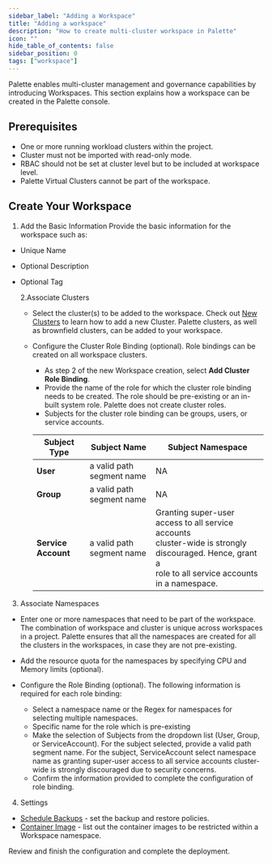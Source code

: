 ```yaml
---
sidebar_label: "Adding a Workspace"
title: "Adding a workspace"
description: "How to create multi-cluster workspace in Palette"
icon: ""
hide_table_of_contents: false
sidebar_position: 0
tags: ["workspace"]
---
```


Palette enables multi-cluster management and governance capabilities by introducing Workspaces. This section explains
how a workspace can be created in the Palette console.

## Prerequisites

- One or more running workload clusters within the project.
- Cluster must not be imported with read-only mode.
- RBAC should not be set at cluster level but to be included at workspace level.
- Palette Virtual Clusters cannot be part of the workspace.

## Create Your Workspace

1. Add the Basic Information Provide the basic information for the workspace such as:

- Unique Name
- Optional Description
- Optional Tag

  2.Associate Clusters

  - Select the cluster(s) to be added to the workspace. Check out [New Clusters](../clusters/clusters.md) to learn how
    to add a new Cluster. Palette clusters, as well as brownfield clusters, can be added to your workspace.

  - Configure the Cluster Role Binding (optional). Role bindings can be created on all workspace clusters.

    - As step 2 of the new Workspace creation, select **Add Cluster Role Binding**.
    - Provide the name of the role for which the cluster role binding needs to be created. The role should be
      pre-existing or an in-built system role. Palette does not create cluster roles.
    - Subjects for the cluster role binding can be groups, users, or service accounts.

    | **Subject Type**    | **Subject Name**          | **Subject Namespace**                                                                                                                                              |
    | ------------------- | ------------------------- | ------------------------------------------------------------------------------------------------------------------------------------------------------------------ |
    | **User**            | a valid path segment name | NA                                                                                                                                                                 |
    | **Group**           | a valid path segment name | NA                                                                                                                                                                 |
    | **Service Account** | a valid path segment name | Granting super-user access to all service accounts <br /> cluster-wide is strongly discouraged. Hence, grant a <br /> role to all service accounts in a namespace. |

3. Associate Namespaces

- Enter one or more namespaces that need to be part of the workspace. The combination of workspace and cluster is unique
  across workspaces in a project. Palette ensures that all the namespaces are created for all the clusters in the
  workspaces, in case they are not pre-existing.

- Add the resource quota for the namespaces by specifying CPU and Memory limits (optional).

- Configure the Role Binding (optional). The following information is required for each role binding:
  - Select a namespace name or the Regex for namespaces for selecting multiple namespaces.
  - Specific name for the role which is pre-existing
  - Make the selection of Subjects from the dropdown list (User, Group, or ServiceAccount). For the subject selected,
    provide a valid path segment name. For the subject, ServiceAccount select namespace name as granting super-user
    access to all service accounts cluster-wide is strongly discouraged due to security concerns.
  - Confirm the information provided to complete the configuration of role binding.

4. Settings

- [Schedule Backups](../clusters/cluster-management/backup-restore/backup-restore.md) - set the backup and restore
  policies.
- [Container Image](workload-features.md#restrict-container-images-to-a-workspace) - list out the container images to be
  restricted within a Workspace namespace.

Review and finish the configuration and complete the deployment.

